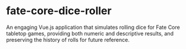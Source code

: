 # fate-core-dice-roller
An engaging Vue.js application that simulates rolling dice for Fate Core tabletop games, providing both numeric and descriptive results, and preserving the history of rolls for future reference.
